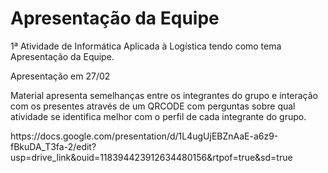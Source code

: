 # Apresentação da Equipe
1ª Atividade de Informática Aplicada à Logística tendo como tema Apresentação da Equipe.

Apresentação em 27/02

Material apresenta semelhanças entre os integrantes do grupo e interação com os presentes através de um QRCODE com perguntas sobre qual atividade se identifica melhor com o perfil de cada integrante do grupo.

<div>
https://docs.google.com/presentation/d/1L4ugUjEBZnAaE-a6z9-fBkuDA_T3fa-2/edit?usp=drive_link&ouid=118394423912634480156&rtpof=true&sd=true
</div>
